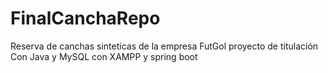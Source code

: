 # FinalCanchaRepo
Reserva  de canchas sinteticas  de la empresa FutGol proyecto de titulación Con Java y MySQL con XAMPP
y spring boot
